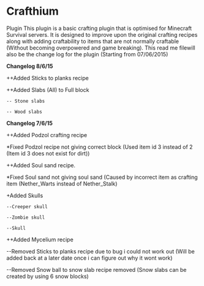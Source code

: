 # Crafthium
Plugin
This plugin is a basic crafting plugin that is optimised for Minecraft Survival servers. It is designed to improve upon the original crafting recipes along with adding craftability to items that are not normally craftable (Without becoming overpowered and game breaking). 
This read me filewill also be the change log for the plugin (Starting from 07/06/2015)

<b>Changelog 8/6/15</b>

++Added Sticks to planks recipe

++Added Slabs (All) to Full block

	-- Stone slabs
	
	-- Wood slabs

<b>Changelog 7/6/15</b>

++Added Podzol crafting recipe

  *Fixed Podzol recipe not giving correct block (Used item id 3 instead of 2 (Item id 3 does not exist for dirt))

++Added Soul sand recipe.

  *Fixed Soul sand not giving soul sand (Caused by incorrect item as
  crafting item (Nether_Warts instead of Nether_Stalk)

+Added Skulls

	--Creeper skull

	--Zombie skull

	--Skull

++Added Mycelium recipe

--Removed Sticks to planks recipe due to bug i could not work out (Will be added back at a later date once i can figure out why it wont work)

--Removed Snow ball to snow slab recipe removed (Snow slabs can be created by using 6 snow blocks)
